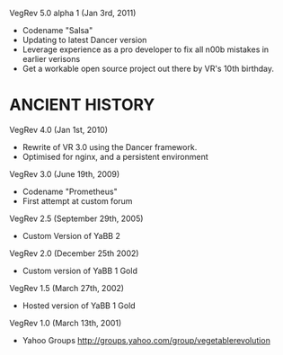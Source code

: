VegRev 5.0 alpha 1 (Jan 3rd, 2011)
 - Codename "Salsa"
 - Updating to latest Dancer version
 - Leverage experience as a pro developer to fix all n00b mistakes in earlier verisons
 - Get a workable open source project out there by VR's 10th birthday.


ANCIENT HISTORY
===============

VegRev 4.0 (Jan 1st, 2010)
  - Rewrite of VR 3.0 using the Dancer framework.
  - Optimised for nginx, and a persistent environment

VegRev 3.0 (June 19th, 2009)
  - Codename "Prometheus"
  - First attempt at custom forum
  
VegRev 2.5 (September 29th, 2005)
  - Custom Version of YaBB 2

VegRev 2.0 (December 25th 2002)
  - Custom version of YaBB 1 Gold

VegRev 1.5 (March 27th, 2002)
  - Hosted version of YaBB 1 Gold
  
VegRev 1.0 (March 13th, 2001)
  - Yahoo Groups <http://groups.yahoo.com/group/vegetablerevolution>